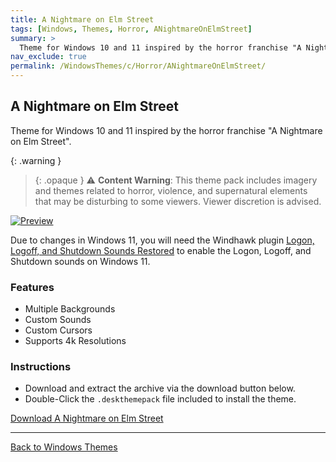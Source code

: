 ```yaml
---
title: A Nightmare on Elm Street
tags: [Windows, Themes, Horror, ANightmareOnElmStreet]
summary: >
  Theme for Windows 10 and 11 inspired by the horror franchise "A Nightmare on Elm Street".
nav_exclude: true
permalink: /WindowsThemes/c/Horror/ANightmareOnElmStreet/
---
```


## A Nightmare on Elm Street
Theme for Windows 10 and 11 inspired by the horror franchise "A Nightmare on Elm Street".

{: .warning }
> {: .opaque }
> ⚠️ **Content Warning**: This theme pack includes imagery and themes related to horror, violence, and supernatural elements that may be disturbing to some viewers. Viewer discretion is advised.

[![Preview](https://gitlab.com/the-back-room/deskthemepacks/sfw/a-nightmare-on-elm-street/-/raw/main/Extras/Preview.bmp)](https://gitlab.com/the-back-room/deskthemepacks/sfw/a-nightmare-on-elm-street/-/raw/main/Extras/Preview.bmp)

Due to changes in Windows 11, you will need the Windhawk plugin [Logon, Logoff, and Shutdown Sounds Restored](https://windhawk.net/mods/logon-logoff-shutdown-sounds) to enable the Logon, Logoff, and Shutdown sounds on Windows 11.

### Features

- Multiple Backgrounds
- Custom Sounds
- Custom Cursors
- Supports 4k Resolutions

### Instructions

- Download and extract the archive via the download button below.
- Double-Click the `.deskthemepack` file included to install the theme.

<a href="https://gitlab.com/the-back-room/deskthemepacks/sfw/a-nightmare-on-elm-street/-/archive/main/a-nightmare-on-elm-street-main.zip" class="btn btn--primary btn--lg" target="_blank" rel="noopener noreferrer">Download A Nightmare on Elm Street</a>

---

<a href="/WindowsThemes" class="btn btn--secondary btn--sm">Back to Windows Themes</a>